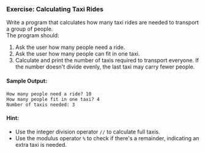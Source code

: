 ### Exercise: Calculating Taxi Rides

Write a program that calculates how many taxi rides are needed to transport a group of people.  
The program should:
1. Ask the user how many people need a ride.
2. Ask the user how many people can fit in one taxi.  
3. Calculate and print the number of taxis required to transport everyone. If the number doesn't divide evenly, the last taxi may carry fewer people.

#### Sample Output:
```
How many people need a ride? 10
How many people fit in one taxi? 4
Number of taxis needed: 3
```

#### Hint:
- Use the integer division operator `//` to calculate full taxis.
- Use the modulus operator `%` to check if there's a remainder, indicating an extra taxi is needed.
